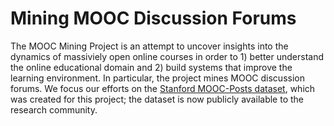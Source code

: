 # Mining MOOC Discussion Forums #

The MOOC Mining Project is an attempt to uncover insights into the
dynamics of massiviely open online courses in order to 1) better understand
the online educational domain and 2) build systems that improve the learning
environment. In particular, the project mines MOOC discussion forums. We focus
our efforts on the [Stanford MOOC-Posts
dataset](http://datastage.stanford.edu/StanfordMoocPosts/ "MOOC-Posts"), which
was created for this project; the dataset is now publicly available to the research
community.
